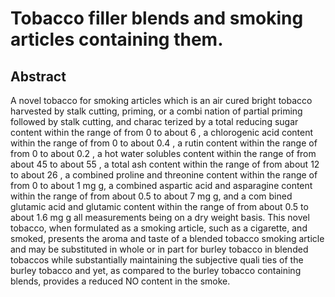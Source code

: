 # Tobacco filler blends and smoking articles containing them.

## Abstract
A novel tobacco for smoking articles which is an air cured bright tobacco harvested by stalk cutting, priming, or a combi nation of partial priming followed by stalk cutting, and charac terized by a total reducing sugar content within the range of from 0 to about 6 , a chlorogenic acid content within the range of from 0 to about 0.4 , a rutin content within the range of from 0 to about 0.2 , a hot water solubles content within the range of from about 45 to about 55 , a total ash content within the range of from about 12 to about 26 , a combined proline and threonine content within the range of from 0 to about 1 mg g, a combined aspartic acid and asparagine content within the range of from about 0.5 to about 7 mg g, and a com bined glutamic acid and glutamic content within the range of from about 0.5 to about 1.6 mg g all measurements being on a dry weight basis. This novel tobacco, when formulated as a smoking article, such as a cigarette, and smoked, presents the aroma and taste of a blended tobacco smoking article and may be substituted in whole or in part for burley tobacco in blended tobaccos while substantially maintaining the subjective quali ties of the burley tobacco and yet, as compared to the burley tobacco containing blends, provides a reduced NO content in the smoke.